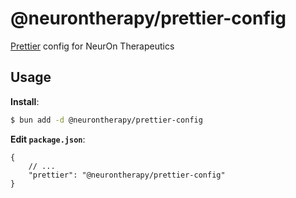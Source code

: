 # @neurontherapy/prettier-config

[Prettier](https://prettier.io) config for NeurOn Therapeutics

## Usage

**Install**:

```bash
$ bun add -d @neurontherapy/prettier-config
```

**Edit `package.json`**:

```jsonc
{
    // ...
    "prettier": "@neurontherapy/prettier-config"
}
```
